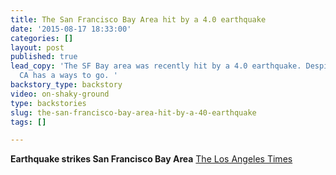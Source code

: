 ```yaml
---
title: The San Francisco Bay Area hit by a 4.0 earthquake
date: '2015-08-17 18:33:00'
categories: []
layout: post
published: true
lead_copy: 'The SF Bay area was recently hit by a 4.0 earthquake. Despite quake precautions,
  CA has a ways to go. '
backstory_type: backstory
video: on-shaky-ground
type: backstories
slug: the-san-francisco-bay-area-hit-by-a-40-earthquake
tags: []

---
```

**Earthquake strikes San Francisco Bay Area**
[The Los Angeles Times](http://www.latimes.com/local/lanow/la-me-earthquakesa-earthquake-42-quake-strikes-near-piedmont-calif-ptmffb-story.html)

